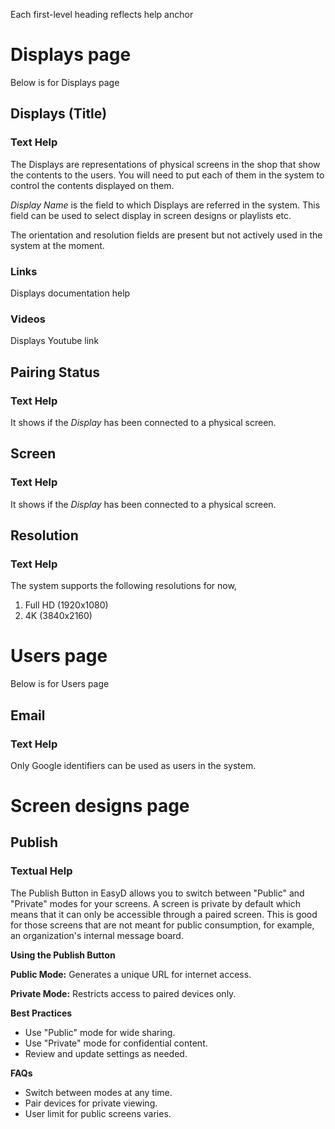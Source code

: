 Each first-level heading reflects help anchor

# Displays page
Below is for Displays page 

## Displays (Title)

### Text Help
The Displays are representations of physical screens in the shop that show the contents to the users. You will need to put each of them in the system to control the contents displayed on them.

*Display Name* is the field to which Displays are referred in the system. This field can be used to select display in screen designs or playlists etc. 

The orientation and resolution fields are present but not actively used in the system at the moment. 

### Links
Displays documentation help

### Videos 
Displays Youtube link

## Pairing Status
### Text Help
It shows if the *Display* has been connected to a physical screen. 

## Screen
### Text Help
It shows if the *Display* has been connected to a physical screen. 

## Resolution
### Text Help
The system supports the following resolutions for now,
1. Full HD (1920x1080)
2. 4K (3840x2160)

# Users page
Below is for Users page

## Email
### Text Help
Only Google identifiers can be used as users in the system. 

# Screen designs page

## Publish 
### Textual Help
The Publish Button in EasyD allows you to switch between "Public" and "Private" modes for your screens. A screen is private by default which means that it can only be accessible through a paired screen. This is good for those screens that are not meant for public consumption, for example, an organization's internal message board. 

**Using the Publish Button**

**Public Mode:** Generates a unique URL for internet access.

**Private Mode:** Restricts access to paired devices only.


**Best Practices**

 - Use "Public" mode for wide sharing.
 - Use "Private" mode for confidential content.
 - Review and update settings as needed.

**FAQs**

- Switch between modes at any time.
- Pair devices for private viewing.
- User limit for public screens varies.











